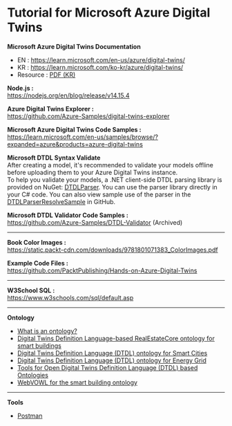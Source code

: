 # Tutorial for Microsoft Azure Digital Twins 

**Microsoft Azure Digital Twins Documentation**  
- EN : https://learn.microsoft.com/en-us/azure/digital-twins/  
- KR : https://learn.microsoft.com/ko-kr/azure/digital-twins/  
- Resource : [PDF (KR)](https://learn.microsoft.com/pdf?url=https%3A%2F%2Flearn.microsoft.com%2Fko-kr%2Fazure%2Fdigital-twins%2Ftoc.json)  

**Node.js :**   
https://nodejs.org/en/blog/release/v14.15.4   

**Azure Digital Twins Explorer :**   
https://github.com/Azure-Samples/digital-twins-explorer    

**Microsoft Azure Digital Twins Code Samples :**   
https://learn.microsoft.com/en-us/samples/browse/?expanded=azure&products=azure-digital-twins   

**Microsoft DTDL Syntax Validate**   
After creating a model, it's recommended to validate your models offline before uploading them to your Azure Digital Twins instance.  
To help you validate your models, a .NET client-side DTDL parsing library is provided on NuGet: [DTDLParser](https://www.nuget.org/packages/DTDLParser). You can use the parser library directly in your C# code. You can also view sample use of the parser in the [DTDLParserResolveSample](https://github.com/digitaltwinconsortium/DTDLParser/tree/main/samples/DTDLParserResolveSample) in GitHub.  

**Microsoft DTDL Validator Code Samples :**    
https://github.com/Azure-Samples/DTDL-Validator (Archived)  

---

**Book Color Images :**    
https://static.packt-cdn.com/downloads/9781801071383_ColorImages.pdf

**Example Code Files :**    
https://github.com/PacktPublishing/Hands-on-Azure-Digital-Twins  

--- 

**W3School SQL :**    
https://www.w3schools.com/sql/default.asp   

--- 

**Ontology**   
- [What is an ontology?](https://learn.microsoft.com/en-us/azure/digital-twins/concepts-ontologies)   
- [Digital Twins Definition Language-based RealEstateCore ontology for smart buildings](https://github.com/Azure/opendigitaltwins-building)
- [Digital Twins Definition Language (DTDL) ontology for Smart Cities](https://github.com/Azure/opendigitaltwins-smartcities)
- [Digital Twins Definition Language (DTDL) ontology for Energy Grid](https://github.com/Azure/opendigitaltwins-energygrid)   
- [Tools for Open Digital Twins Definition Language (DTDL) based Ontologies](https://github.com/Azure/opendigitaltwins-tools)
- [WebVOWL for the smart building ontology](https://doc.realestatecore.io/3.3/full.html)

---

**Tools**   
- [Postman](https://www.postman.com/)


